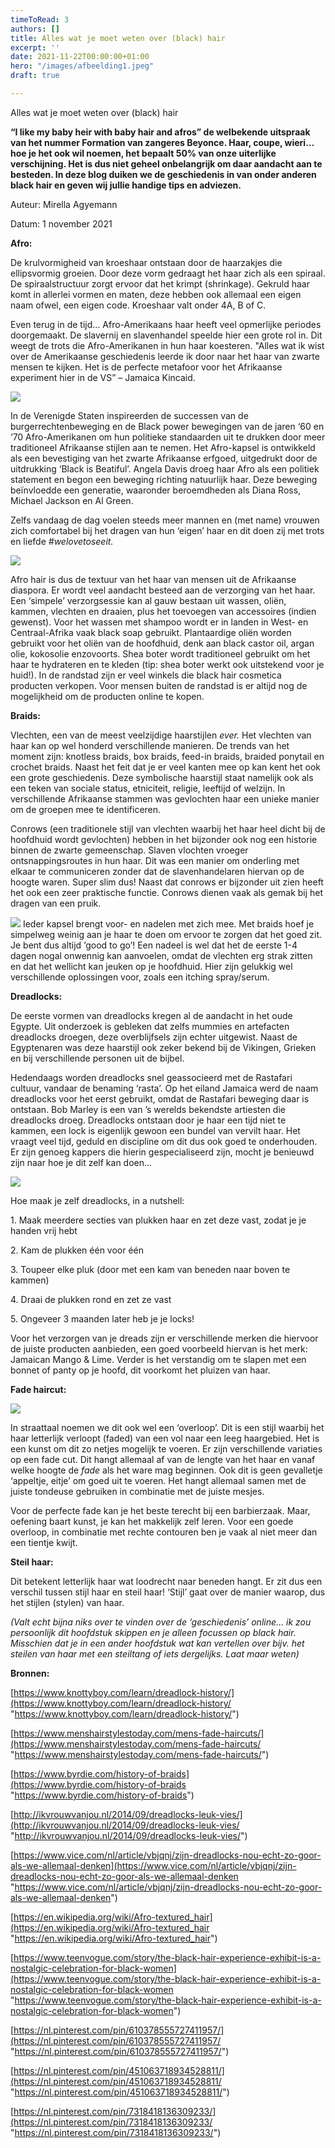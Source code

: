 ```yaml
---
timeToRead: 3
authors: []
title: Alles wat je moet weten over (black) hair
excerpt: ''
date: 2021-11-22T00:00:00+01:00
hero: "/images/afbeelding1.jpeg"
draft: true

---
```

Alles wat je moet weten over (black) hair

**“I like my baby heir with baby hair and afros” de welbekende uitspraak van het nummer Formation van zangeres Beyonce. Haar, coupe, wieri… hoe je het ook wil noemen, het bepaalt 50% van onze uiterlijke verschijning. Het is dus niet geheel onbelangrijk om daar aandacht aan te besteden. In deze blog duiken we de geschiedenis in van onder anderen black hair en geven wij jullie handige tips en adviezen.**

Auteur: Mirella Agyemann

Datum: 1 november 2021

**Afro:**

De krulvormigheid van kroeshaar ontstaan door de haarzakjes die ellipsvormig groeien. Door deze vorm gedraagt het haar zich als een spiraal. De spiraalstructuur zorgt ervoor dat het krimpt (shrinkage). Gekruld haar komt in allerlei vormen en maten, deze hebben ook allemaal een eigen naam ofwel, een eigen code. Kroeshaar valt onder 4A, B of C.

Even terug in de tijd… Afro-Amerikaans haar heeft veel opmerlijke periodes doorgemaakt. De slavernij en slavenhandel speelde hier een grote rol in. Dit weegt de trots die Afro-Amerikanen in hun haar koesteren. "Alles wat ik wist over de Amerikaanse geschiedenis leerde ik door naar het haar van zwarte mensen te kijken. Het is de perfecte metafoor voor het Afrikaanse experiment hier in de VS” – Jamaica Kincaid.

![](/images/black-youtube.png)

In de Verenigde Staten inspireerden de successen van de burgerrechtenbeweging en de Black power bewegingen van de jaren ‘60 en ‘70 Afro-Amerikanen om hun politieke standaarden uit te drukken door meer traditioneel Afrikaanse stijlen aan te nemen. Het Afro-kapsel is ontwikkeld als een bevestiging van het zwarte Afrikaanse erfgoed, uitgedrukt door de uitdrukking ‘Black is Beatiful’. Angela Davis droeg haar Afro als een politiek statement en begon een beweging richting natuurlijk haar. Deze beweging beïnvloedde een generatie, waaronder beroemdheden als Diana Ross, Michael Jackson en Al Green.

Zelfs vandaag de dag voelen steeds meer mannen en (met name) vrouwen zich comfortabel bij het dragen van hun ‘eigen’ haar en dit doen zij met trots en liefde _#welovetoseeit._

![](/images/afbeelding1.jpeg)

Afro hair is dus de textuur van het haar van mensen uit de Afrikaanse diaspora. Er wordt veel aandacht besteed aan de verzorging van het haar. Een ‘simpele’ verzorgsessie kan al gauw bestaan uit wassen, oliën, kammen, vlechten en draaien, plus het toevoegen van accessoires (indien gewenst). Voor het wassen met shampoo wordt er in landen in West- en Centraal-Afrika vaak black soap gebruikt. Plantaardige oliën worden gebruikt voor het oliën van de hoofdhuid, denk aan black castor oil, argan olie, kokosolie enzovoorts. Shea boter wordt traditioneel gebruikt om het haar te hydrateren en te kleden (tip: shea boter werkt ook uitstekend voor je huid!). In de randstad zijn er veel winkels die black hair cosmetica producten verkopen. Voor mensen buiten de randstad is er altijd nog de mogelijkheid om de producten online te kopen.

**Braids:**

Vlechten, een van de meest veelzijdige haarstijlen _ever._ Het vlechten van haar kan op wel honderd verschillende manieren. De trends van het moment zijn: knotless braids, box braids, feed-in braids, braided ponytail en crochet braids. Naast het feit dat je er veel kanten mee op kan kent het ook een grote geschiedenis. Deze symbolische haarstijl staat namelijk ook als een teken van sociale status, etniciteit, religie, leeftijd of welzijn. In verschillende Afrikaanse stammen was gevlochten haar een unieke manier om de groepen mee te identificeren.

Conrows (een traditionele stijl van vlechten waarbij het haar heel dicht bij de hoofdhuid wordt gevlochten) hebben in het bijzonder ook nog een historie binnen de zwarte gemeenschap. Slaven vlochten vroeger ontsnappingsroutes in hun haar. Dit was een manier om onderling met elkaar te communiceren zonder dat de slavenhandelaren hiervan op de hoogte waren. Super slim dus! Naast dat conrows er bijzonder uit zien heeft het ook een zeer praktische functie. Conrows dienen vaak als gemak bij het dragen van een pruik.

![](/images/rows.png)
Ieder kapsel brengt voor- en nadelen met zich mee. Met braids hoef je simpelweg weinig aan je haar te doen om ervoor te zorgen dat het goed zit. Je bent dus altijd ‘good to go’! Een nadeel is wel dat het de eerste 1-4 dagen nogal onwennig kan aanvoelen, omdat de vlechten erg strak zitten en dat het wellicht kan jeuken op je hoofdhuid. Hier zijn gelukkig wel verschillende oplossingen voor, zoals een itching spray/serum.

**Dreadlocks:**

De eerste vormen van dreadlocks kregen al de aandacht in het oude Egypte. Uit onderzoek is gebleken dat zelfs mummies en artefacten dreadlocks droegen, deze overblijfsels zijn echter uitgewist. Naast de Egyptenaren was deze haarstijl ook zeker bekend bij de Vikingen, Grieken en bij verschillende personen uit de bijbel.

Hedendaags worden dreadlocks snel geassocieerd met de Rastafari cultuur, vandaar de benaming ‘rasta’. Op het eiland Jamaica werd de naam dreadlocks voor het eerst gebruikt, omdat de Rastafari beweging daar is ontstaan. Bob Marley is een van ’s werelds bekendste artiesten die dreadlocks droeg. Dreadlocks ontstaan door je haar een tijd niet te kammen, een lock is eigenlijk gewoon een bundel van vervilt haar. Het vraagt veel tijd, geduld en discipline om dit dus ook goed te onderhouden. Er zijn genoeg kappers die hierin gespecialiseerd zijn, mocht je benieuwd zijn naar hoe je dit zelf kan doen…

![](/images/locks.png)

Hoe maak je zelf dreadlocks, in a nutshell:

1\. Maak meerdere secties van plukken haar en zet deze vast, zodat je je handen vrij hebt

2\. Kam de plukken één voor één

3\. Toupeer elke pluk (door met een kam van beneden naar boven te kammen)

4\. Draai de plukken rond en zet ze vast

5\. Ongeveer 3 maanden later heb je je locks!

Voor het verzorgen van je dreads zijn er verschillende merken die hiervoor de juiste producten aanbieden, een goed voorbeeld hiervan is het merk: Jamaican Mango & Lime. Verder is het verstandig om te slapen met een bonnet of panty op je hoofd, dit voorkomt het pluizen van haar.

**Fade haircut:**

![](/images/fade.png)

In straattaal noemen we dit ook wel een ‘overloop’. Dit is een stijl waarbij het haar letterlijk verloopt (faded) van een vol naar een leeg haargebied. Het is een kunst om dit zo netjes mogelijk te voeren. Er zijn verschillende variaties op een fade cut. Dit hangt allemaal af van de lengte van het haar en vanaf welke hoogte de _fade_ als het ware mag beginnen. Ook dit is geen gevalletje ‘appeltje, eitje’ om goed uit te voeren. Het hangt allemaal samen met de juiste tondeuse gebruiken in combinatie met de juiste mesjes.

Voor de perfecte fade kan je het beste terecht bij een barbierzaak. Maar, oefening baart kunst, je kan het makkelijk zelf leren. Voor een goede overloop, in combinatie met rechte contouren ben je vaak al niet meer dan een tientje kwijt.

**Steil haar:**

Dit betekent letterlijk haar wat loodrecht naar beneden hangt. Er zit dus een verschil tussen stijl haar en steil haar! ‘Stijl’ gaat over de manier waarop, dus het stijlen (stylen) van haar.

_(Valt echt bijna niks over te vinden over de ‘geschiedenis’ online… ik zou persoonlijk dit hoofdstuk skippen en je alleen focussen op black hair. Misschien dat je in een ander hoofdstuk wat kan vertellen over bijv. het steilen van haar met een steiltang of iets dergelijks. Laat maar weten)_

**Bronnen:**

[https://www.knottyboy.com/learn/dreadlock-history/](https://www.knottyboy.com/learn/dreadlock-history/ "https://www.knottyboy.com/learn/dreadlock-history/")

[https://www.menshairstylestoday.com/mens-fade-haircuts/](https://www.menshairstylestoday.com/mens-fade-haircuts/ "https://www.menshairstylestoday.com/mens-fade-haircuts/")

[https://www.byrdie.com/history-of-braids](https://www.byrdie.com/history-of-braids "https://www.byrdie.com/history-of-braids")

[http://ikvrouwvanjou.nl/2014/09/dreadlocks-leuk-vies/](http://ikvrouwvanjou.nl/2014/09/dreadlocks-leuk-vies/ "http://ikvrouwvanjou.nl/2014/09/dreadlocks-leuk-vies/")

[https://www.vice.com/nl/article/vbjqnj/zijn-dreadlocks-nou-echt-zo-goor-als-we-allemaal-denken](https://www.vice.com/nl/article/vbjqnj/zijn-dreadlocks-nou-echt-zo-goor-als-we-allemaal-denken "https://www.vice.com/nl/article/vbjqnj/zijn-dreadlocks-nou-echt-zo-goor-als-we-allemaal-denken")

[https://en.wikipedia.org/wiki/Afro-textured_hair](https://en.wikipedia.org/wiki/Afro-textured_hair "https://en.wikipedia.org/wiki/Afro-textured_hair")

[https://www.teenvogue.com/story/the-black-hair-experience-exhibit-is-a-nostalgic-celebration-for-black-women](https://www.teenvogue.com/story/the-black-hair-experience-exhibit-is-a-nostalgic-celebration-for-black-women "https://www.teenvogue.com/story/the-black-hair-experience-exhibit-is-a-nostalgic-celebration-for-black-women")

[https://nl.pinterest.com/pin/610378555727411957/](https://nl.pinterest.com/pin/610378555727411957/ "https://nl.pinterest.com/pin/610378555727411957/")

[https://nl.pinterest.com/pin/451063718934528811/](https://nl.pinterest.com/pin/451063718934528811/ "https://nl.pinterest.com/pin/451063718934528811/")

[https://nl.pinterest.com/pin/7318418136309233/](https://nl.pinterest.com/pin/7318418136309233/ "https://nl.pinterest.com/pin/7318418136309233/")